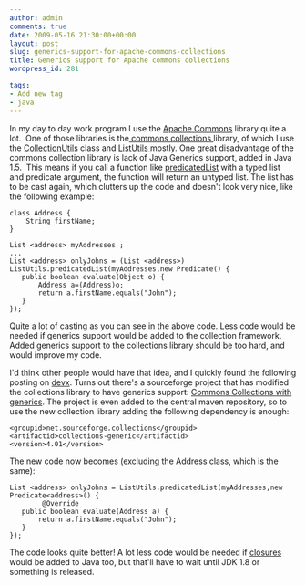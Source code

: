 ```yaml
---
author: admin
comments: true
date: 2009-05-16 21:30:00+00:00
layout: post
slug: generics-support-for-apache-commons-collections
title: Generics support for Apache commons collections
wordpress_id: 281

tags:
- Add new tag
- java
---
```


In my day to day work program I use the [Apache Commons](http://commons.apache.org/) library quite a lot.  One of those libraries is the[ commons collections ](http://commons.apache.org/collections/)library, of which I use the [CollectionUtils](http://commons.apache.org/collections/api-release/org/apache/commons/collections/CollectionUtils.html) class and [ListUtils ](http://commons.apache.org/collections/api-release/org/apache/commons/collections/ListUtils.html)mostly. One great disadvantage of the commons collection library is lack of Java Generics support, added in Java 1.5.  This means if you call a function like [predicatedList](http://commons.apache.org/collections/api-release/org/apache/commons/collections/ListUtils.html#predicatedList(java.util.List,%20org.apache.commons.collections.Predicate)) with a typed list and predicate argument, the function will return an untyped list. The list has to be cast again, which clutters up the code and doesn't look very nice, like the following example:

    
    
    class Address {
        String firstName;
    }
    
    List <address> myAddresses ;
    ...
    List <address> onlyJohns = (List <address>) ListUtils.predicatedList(myAddresses,new Predicate() {
       public boolean evaluate(Object o) {
           Address a=(Address)o;
           return a.firstName.equals("John");
       }
    });
     


Quite a lot of casting as you can see in the above code. Less code would be needed if generics support would be added to the collection framework. Added generics support to the collections library should be too hard, and would improve my code.  

I'd think other people would have that idea, and I quickly found the following posting on [devx](http://www.devx.com/Java/Article/36183). Turns out there's a sourceforge project that has modified the collections library to have generics support: [Commons Collections with generics](http://sourceforge.net/projects/collections).
The project is even added to the central maven repository, so to use the new collection library adding the following dependency is enough:

    
    
    <groupid>net.sourceforge.collections</groupid>
    <artifactid>collections-generic</artifactid>
    <version>4.01</version>
    



The new code now becomes (excluding the Address class, which is the same):

    
    
    List <address> onlyJohns = ListUtils.predicatedList(myAddresses,new Predicate<address>() {
            @Override
       public boolean evaluate(Address a) {
           return a.firstName.equals("John");
       }
    });
    


The code looks quite better! A lot less code would be needed if [closures ](http://www.javac.info/)would be added to Java too, but that'll have to wait until JDK 1.8 or something is released.
